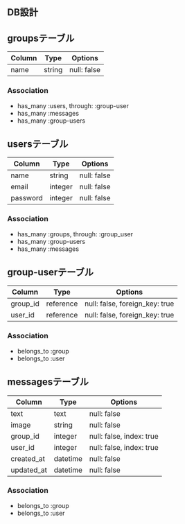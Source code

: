 ## DB設計

## groupsテーブル

|Column|Type|Options|
|------|----|-------|
|name|string|null: false|

### Association
- has_many :users, through: :group-user
- has_many :messages
- has_many :group-users

## usersテーブル

|Column|Type|Options|
|------|----|-------|
|name|string|null: false|
|email|integer|null: false|
|password|integer|null: false|

### Association
- has_many :groups, through: :group_user
- has_many :group-users
- has_many :messages

## group-userテーブル

|Column|Type|Options|
|------|----|-------|
|group_id|reference|null: false, foreign_key: true|
|user_id|reference|null: false, foreign_key: true|

### Association
- belongs_to :group
- belongs_to :user

## messagesテーブル

|Column|Type|Options|
|------|----|-------|
|text|text|null: false|
|image|string|null: false|
|group_id|integer|null: false, index: true|
|user_id|integer|null: false, index: true|
|created_at|datetime|null: false|
|updated_at|datetime|null: false|

### Association
- belongs_to :group
- belongs_to :user
